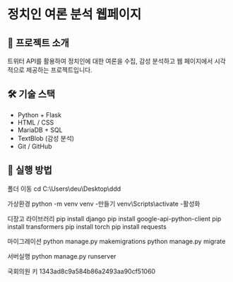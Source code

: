 # 정치인 여론 분석 웹페이지

## 📌 프로젝트 소개
트위터 API를 활용하여 정치인에 대한 여론을 수집, 감성 분석하고
웹 페이지에서 시각적으로 제공하는 프로젝트입니다.

## 🛠 기술 스택
- Python + Flask
- HTML / CSS
- MariaDB + SQL
- TextBlob (감성 분석)
- Git / GitHub

## 🔧 실행 방법 ##
폴더 이동
cd C:\Users\deu\Desktop\ddd

가상환경
python -m venv venv -만들기
venv\Scripts\activate -활성화

디장고 라이브러리
pip install django
pip install google-api-python-client
pip install transformers
pip install torch
pip install requests

마이그레이션
python manage.py makemigrations
python manage.py migrate

서버실행
python manage.py runserver

국회의원 키
1343ad8c9a584b86a2493aa90cf51060

